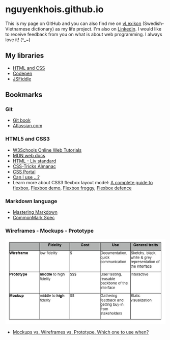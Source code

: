 # nguyenkhois.github.io
This is my page on GitHub and you can also find me on [vLexikon](http://www.vlexikon.com) (Swedish-Vietnamese dictionary) as my life project. I'm also on [Linkedin](https://www.linkedin.com/in/khoi-le-b5225814b/). I would like to receive feedback from you on what is about web programming. I always love it! (^_~)

## **My libraries**
* [HTML and CSS](https://github.com/nguyenkhois/library-html-css)
* [Codepen](https://codepen.io/khois/)
* [JSFiddle](https://jsfiddle.net/user/khoile/fiddles/)

## **Bookmarks**
### Git
* [Git book](https://git-scm.com/book/)
* [Atlassian.com](https://www.atlassian.com/git/tutorials/what-is-git)

### HTML5 and CSS3
* [W3Schools Online Web Tutorials](https://www.w3schools.com)
* [MDN web docs](https://developer.mozilla.org/en-US/)
* [HTML - Liv standard](https://html.spec.whatwg.org/multipage/)
* [CSS-Tricks Almanac](https://css-tricks.com/almanac/)
* [CSS Portal](http://www.cssportal.com/)
* [Can I use ...?](https://caniuse.com/)
* Learn more about CSS3 flexbox layout model: [A complete guide to flexbox](https://css-tricks.com/snippets/css/a-guide-to-flexbox/), [Flexbox demo](http://blog.krawaller.se/flexboxdemo/), [Flexbox froggy](http://flexboxfroggy.com/), [Flexbox defence](http://www.flexboxdefense.com/)

### Markdown language
* [Mastering Markdown](https://guides.github.com/features/mastering-markdown/)
* [CommonMark Spec](http://spec.commonmark.org/)

### Wireframes - Mockups - Prototype
![UX Sum-up](/images/ux-table.jpg "UX Sum-up")
* [Mockups vs. Wireframes vs. Prototype. Which one to use when?](https://blog.prototypr.io/mockups-vs-wireframes-vs-prototype-which-one-to-use-when-1f8e0cea957f)